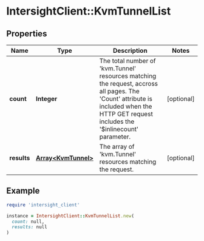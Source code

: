 # IntersightClient::KvmTunnelList

## Properties

| Name | Type | Description | Notes |
| ---- | ---- | ----------- | ----- |
| **count** | **Integer** | The total number of &#39;kvm.Tunnel&#39; resources matching the request, accross all pages. The &#39;Count&#39; attribute is included when the HTTP GET request includes the &#39;$inlinecount&#39; parameter. | [optional] |
| **results** | [**Array&lt;KvmTunnel&gt;**](KvmTunnel.md) | The array of &#39;kvm.Tunnel&#39; resources matching the request. | [optional] |

## Example

```ruby
require 'intersight_client'

instance = IntersightClient::KvmTunnelList.new(
  count: null,
  results: null
)
```

